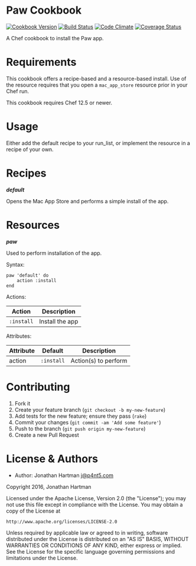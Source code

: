 Paw Cookbook
============
[![Cookbook Version](https://img.shields.io/cookbook/v/paw.svg)][cookbook]
[![Build Status](https://img.shields.io/travis/roboticcheese/paw-chef.svg)][travis]
[![Code Climate](https://img.shields.io/codeclimate/github/roboticcheese/paw-chef.svg)][codeclimate]
[![Coverage Status](https://img.shields.io/coveralls/roboticcheese/paw-chef.svg)][coveralls]

[cookbook]: https://supermarket.chef.io/cookbooks/paw
[travis]: https://travis-ci.org/roboticcheese/paw-chef
[codeclimate]: https://codeclimate.com/github/roboticcheese/paw-chef
[coveralls]: https://coveralls.io/r/roboticcheese/paw-chef

A Chef cookbook to install the Paw app.

Requirements
============

This cookbook offers a recipe-based and a resource-based install. Use of the
resource requires that you open a `mac_app_store` resource prior in your Chef
run.

This cookbook requires Chef 12.5 or newer.

Usage
=====

Either add the default recipe to your run_list, or implement the resource in
a recipe of your own.

Recipes
=======

***default***

Opens the Mac App Store and performs a simple install of the app.

Resources
=========

***paw***

Used to perform installation of the app.

Syntax:

    paw 'default' do
        action :install
    end

Actions:

| Action     | Description     |
|------------|-----------------|
| `:install` | Install the app |

Attributes:

| Attribute  | Default        | Description          |
|------------|----------------|----------------------|
| action     | `:install`     | Action(s) to perform |

Contributing
============

1. Fork it
2. Create your feature branch (`git checkout -b my-new-feature`)
3. Add tests for the new feature; ensure they pass (`rake`)
4. Commit your changes (`git commit -am 'Add some feature'`)
5. Push to the branch (`git push origin my-new-feature`)
6. Create a new Pull Request

License & Authors
=================
- Author: Jonathan Hartman <j@p4nt5.com>

Copyright 2016, Jonathan Hartman

Licensed under the Apache License, Version 2.0 (the "License");
you may not use this file except in compliance with the License.
You may obtain a copy of the License at

    http://www.apache.org/licenses/LICENSE-2.0

Unless required by applicable law or agreed to in writing, software
distributed under the License is distributed on an "AS IS" BASIS,
WITHOUT WARRANTIES OR CONDITIONS OF ANY KIND, either express or implied.
See the License for the specific language governing permissions and
limitations under the License.
